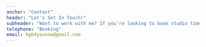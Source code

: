 ```yaml
---
anchor: "Contact"
header: "Let's Get In Touch!"
subheader: "Want to work with me? If you're looking to book studio time with me, you can use the booking link bellow. For all other inquries you can reach me by email."
telephone: "Booking"
email: kgb4younow@gmail.com
---
```

